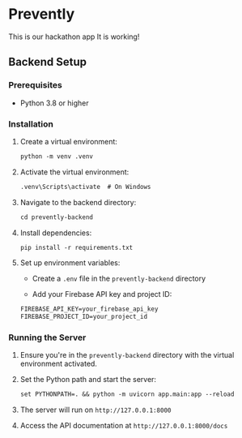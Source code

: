 # Prevently

This is our hackathon app
It is working!

## Backend Setup

### Prerequisites

- Python 3.8 or higher

### Installation

1. Create a virtual environment:

    ```ps
    python -m venv .venv
    ```

2. Activate the virtual environment:

    ```ps
    .venv\Scripts\activate  # On Windows
    ```

3. Navigate to the backend directory:

    ```ps
    cd prevently-backend
    ```

4. Install dependencies:

    ```ps
    pip install -r requirements.txt
    ```

5. Set up environment variables:

    - Create a `.env` file in the `prevently-backend` directory

    - Add your Firebase API key and project ID:

    ```ps
    FIREBASE_API_KEY=your_firebase_api_key
    FIREBASE_PROJECT_ID=your_project_id
    ```

### Running the Server

1. Ensure you're in the `prevently-backend` directory with the virtual environment activated.

2. Set the Python path and start the server:

    ```ps
    set PYTHONPATH=. && python -m uvicorn app.main:app --reload
    ```

3. The server will run on `http://127.0.0.1:8000`

4. Access the API documentation at `http://127.0.0.1:8000/docs`
